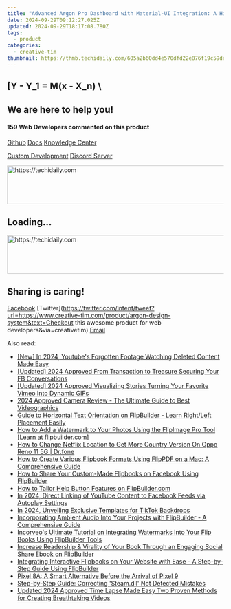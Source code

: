 ```yaml
---
title: "Advanced Argon Pro Dashboard with Material-UI Integration: A High-End React Application Suite by Creative Tim"
date: 2024-09-29T09:12:27.025Z
updated: 2024-09-29T18:17:08.780Z
tags:
  - product
categories:
  - creative-tim
thumbnail: https://thmb.techidaily.com/605a2b60dd4e570dfd22e876f19c59deb3b2c2bba299917f40693629764c840a.jpg
---
```


## \[Y - Y_1 = M(x - X_n) \

## We are here to help you!

#### 159 Web Developers commented on this product

[Github](https://github.com/creativetimofficial/argon-design-system) [Docs](https://tools.techidaily.com/creative-tim/products/) [Knowledge Center](https://tools.techidaily.com/creative-tim/products/) 

[Custom Development](https://tools.techidaily.com/creative-tim/products/) [Discord Server](https://discord.com/invite/FhCJCaHdQa) 

<!-- affiliate ads begin -->
<a href="https://appsumo.8odi.net/c/5597632/2129741/7443" target="_top" id="2129741">
  <img src="//a.impactradius-go.com/display-ad/7443-2129741" border="0" alt="https://techidaily.com" width="728" height="90"/>
</a>
<img height="0" width="0" src="https://appsumo.8odi.net/i/5597632/2129741/7443" style="position:absolute;visibility:hidden;" border="0" />
<!-- affiliate ads end -->

## Loading...

<!-- affiliate ads begin -->
<a href="https://imp.i357552.net/c/5597632/1030380/11832" target="_top" id="1030380">
  <img src="//a.impactradius-go.com/display-ad/11832-1030380" border="0" alt="https://techidaily.com" width="720" height="90"/>
</a>
<img height="0" width="0" src="https://imp.i357552.net/i/5597632/1030380/11832" style="position:absolute;visibility:hidden;" border="0" />
<!-- affiliate ads end -->

## Sharing is caring!

[Facebook](https://www.facebook.com/sharer/sharer.php?u=https://www.creative-tim.com/product/argon-design-system?src=sdkpreparse) [Twitter](https://twitter.com/intent/tweet?url=https://www.creative-tim.com/product/argon-design-system&text=Checkout this awesome product for web developers&via=creativetim) [Email](https://tools.techidaily.com/creative-tim/products/)

<ins class="adsbygoogle"
     style="display:block"
     data-ad-format="autorelaxed"
     data-ad-client="ca-pub-7571918770474297"
     data-ad-slot="1223367746"></ins>

<ins class="adsbygoogle"
     style="display:block"
     data-ad-client="ca-pub-7571918770474297"
     data-ad-slot="8358498916"
     data-ad-format="auto"
     data-full-width-responsive="true"></ins>

<span class="atpl-alsoreadstyle">Also read:</span>
<div><ul>
<li><a href="https://youtube-tips.techidaily.com/n-2024-youtubes-forgotten-footage-watching-deleted-content-made-easy/"><u>[New] In 2024, Youtube's Forgotten Footage Watching Deleted Content Made Easy</u></a></li>
<li><a href="https://facebook-video-recording.techidaily.com/updated-2024-approved-from-transaction-to-treasure-securing-your-fb-conversations/"><u>[Updated] 2024 Approved From Transaction to Treasure Securing Your FB Conversations</u></a></li>
<li><a href="https://vimeo-videos.techidaily.com/updated-2024-approved-visualizing-stories-turning-your-favorite-vimeo-into-dynamic-gifs/"><u>[Updated] 2024 Approved Visualizing Stories Turning Your Favorite Vimeo Into Dynamic GIFs</u></a></li>
<li><a href="https://extra-information.techidaily.com/2024-approved-camera-review-the-ultimate-guide-to-best-videographics/"><u>2024 Approved Camera Review - The Ultimate Guide to Best Videographics</u></a></li>
<li><a href="https://fox-within.techidaily.com/guide-to-horizontal-text-orientation-on-flipbuilder-learn-rightleft-placement-easily/"><u>Guide to Horizontal Text Orientation on FlipBuilder - Learn Right/Left Placement Easily</u></a></li>
<li><a href="https://fox-within.techidaily.com/how-to-add-a-watermark-to-your-photos-using-the-flipimage-pro-tool-learn-at-flipbuildercom/"><u>How to Add a Watermark to Your Photos Using the FlipImage Pro Tool [Learn at flipbuilder.com]</u></a></li>
<li><a href="https://fake-location.techidaily.com/how-to-change-netflix-location-to-get-more-country-version-on-oppo-reno-11-5g-drfone-by-drfone-virtual-android/"><u>How to Change Netflix Location to Get More Country Version On Oppo Reno 11 5G | Dr.fone</u></a></li>
<li><a href="https://fox-within.techidaily.com/how-to-create-various-flipbook-formats-using-flippdf-on-a-mac-a-comprehensive-guide/"><u>How to Create Various Flipbook Formats Using FlipPDF on a Mac: A Comprehensive Guide</u></a></li>
<li><a href="https://fox-within.techidaily.com/how-to-share-your-custom-made-flipbooks-on-facebook-using-flipbuilder/"><u>How to Share Your Custom-Made Flipbooks on Facebook Using FlipBuilder</u></a></li>
<li><a href="https://fox-within.techidaily.com/how-to-tailor-help-button-features-on-flipbuildercom/"><u>How to Tailor Help Button Features on FlipBuilder.com</u></a></li>
<li><a href="https://facebook-video-recording.techidaily.com/in-2024-direct-linking-of-youtube-content-to-facebook-feeds-via-autoplay-settings/"><u>In 2024, Direct Linking of YouTube Content to Facebook Feeds via Autoplay Settings</u></a></li>
<li><a href="https://fox-hovers.techidaily.com/in-2024-unveiling-exclusive-templates-for-tiktok-backdrops/"><u>In 2024, Unveiling Exclusive Templates for TikTok Backdrops</u></a></li>
<li><a href="https://fox-within.techidaily.com/incorporating-ambient-audio-into-your-projects-with-flipbuilder-a-comprehensive-guide/"><u>Incorporating Ambient Audio Into Your Projects with FlipBuilder - A Comprehensive Guide</u></a></li>
<li><a href="https://fox-within.techidaily.com/incorveos-ultimate-tutorial-on-integrating-watermarks-into-your-flip-books-using-flipbuilder-tools/"><u>Incorveo's Ultimate Tutorial on Integrating Watermarks Into Your Flip Books Using FlipBuilder Tools</u></a></li>
<li><a href="https://fox-within.techidaily.com/increase-readership-and-virality-of-your-book-through-an-engaging-social-share-ebook-on-flipbuilder/"><u>Increase Readership & Virality of Your Book Through an Engaging Social Share Ebook on FlipBuilder</u></a></li>
<li><a href="https://fox-within.techidaily.com/integrating-interactive-flipbooks-on-your-website-with-ease-a-step-by-step-guide-using-flipbuilder/"><u>Integrating Interactive Flipbooks on Your Website with Ease - A Step-by-Step Guide Using FlipBuilder</u></a></li>
<li><a href="https://hardware-tips.techidaily.com/pixel-8a-a-smart-alternative-before-the-arrival-of-pixel-9/"><u>Pixel 8A: A Smart Alternative Before the Arrival of Pixel 9</u></a></li>
<li><a href="https://tech-renaissance.techidaily.com/step-by-step-guide-correcting-steamdll-not-detected-mistakes/"><u>Step-by-Step Guide: Correcting 'Steam.dll' Not Detected Mistakes</u></a></li>
<li><a href="https://video-content-creator.techidaily.com/updated-2024-approved-time-lapse-made-easy-two-proven-methods-for-creating-breathtaking-videos/"><u>Updated 2024 Approved Time Lapse Made Easy Two Proven Methods for Creating Breathtaking Videos</u></a></li>
</ul></div>

